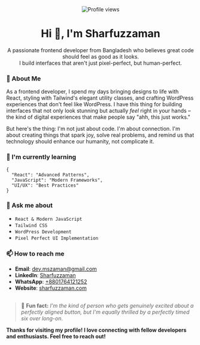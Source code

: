 <!--
**ms-zaman/ms-zaman** is a ✨ _special_ ✨ repository because its `README.md` (this file) appears on your GitHub profile.

Here are some ideas to get you started:

- 🔭 I’m currently working on ...
- 🌱 I’m currently learning ...
- 👯 I’m looking to collaborate on ...
- 🤔 I’m looking for help with ...
- 💬 Ask me about ...
- 📫 How to reach me: ...
- 😄 Pronouns: ...
- ⚡ Fun fact: ...
-->
<div align="center">
<img src="https://komarev.com/ghpvc/?username=sharfuzzaman&label=Profile%20views&color=0e75b6&style=flat" alt="Profile views" />

# Hi 👋, I'm Sharfuzzaman

A passionate frontend developer from Bangladesh who believes great code should feel as good as it looks. <br/> I build interfaces that aren't just pixel-perfect, but human-perfect.

</div>

### 🍁 About Me

As a frontend developer, I spend my days bringing designs to life with React, styling with Tailwind's elegant utility classes, and crafting WordPress experiences that don't feel like WordPress. I have this thing for building interfaces that not only look stunning but actually _feel_ right in your hands – the kind of digital experiences that make people say "ahh, this just works."

But here's the thing: I'm not just about code. I'm about connection. I'm about creating things that spark joy, solve real problems, and remind us that technology should enhance our humanity, not complicate it.


### 🌱 I'm currently learning

```
{
  "React": "Advanced Patterns",
  "JavaScript": "Modern Frameworks",
  "UI/UX": "Best Practices"
}
```

### 💬 Ask me about
- `React & Modern JavaScript`
- `Tailwind CSS`
- `WordPress Development`
- `Pixel Perfect UI Implementation`


### 📫 How to reach me

- **Email**: [dev.mszaman@gmail.com](mailto:dev.mszaman@gmail.com)
- **LinkedIn**: [Sharfuzzaman](https://www.linkedin.com/in/sharfuzzaman/)
- **WhatsApp**: [+8801764121252](tel:+8801764121252)
- **Website**: [sharfuzzaman.com](https://www.sharfuzzaman.com/contact)

##


> 🍂 **Fun fact:** _*I'm the kind of person who gets genuinely excited about a perfectly aligned button, but I'm equally thrilled by a perfectly timed six over long-on*_.


**Thanks for visiting my profile! I love connecting with fellow developers and enthusiasts. Feel free to reach out!**

